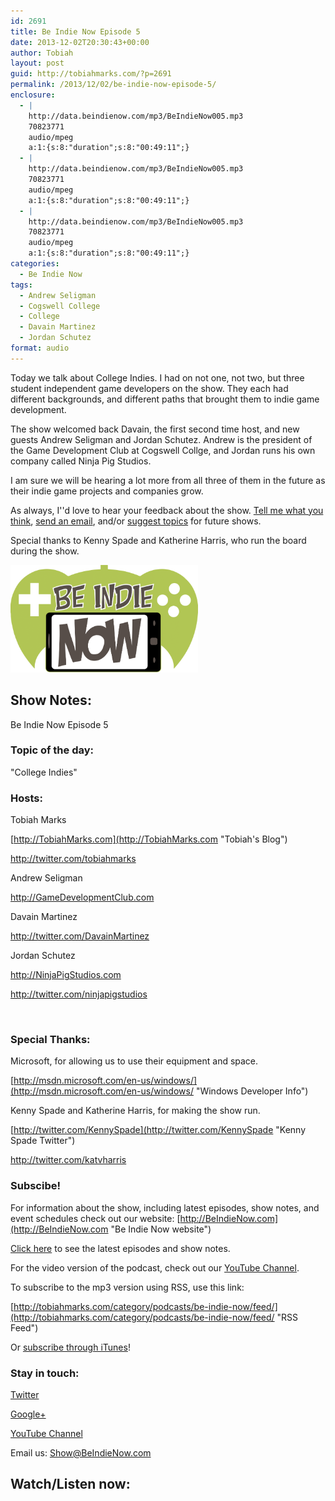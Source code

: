```yaml
---
id: 2691
title: Be Indie Now Episode 5
date: 2013-12-02T20:30:43+00:00
author: Tobiah
layout: post
guid: http://tobiahmarks.com/?p=2691
permalink: /2013/12/02/be-indie-now-episode-5/
enclosure:
  - |
    http://data.beindienow.com/mp3/BeIndieNow005.mp3
    70823771
    audio/mpeg
    a:1:{s:8:"duration";s:8:"00:49:11";}
  - |
    http://data.beindienow.com/mp3/BeIndieNow005.mp3
    70823771
    audio/mpeg
    a:1:{s:8:"duration";s:8:"00:49:11";}
  - |
    http://data.beindienow.com/mp3/BeIndieNow005.mp3
    70823771
    audio/mpeg
    a:1:{s:8:"duration";s:8:"00:49:11";}
categories:
  - Be Indie Now
tags:
  - Andrew Seligman
  - Cogswell College
  - College
  - Davain Martinez
  - Jordan Schutez
format: audio
---
```

Today we talk about College Indies. I had on not one, not two, but three student independent game developers on the show. They each had different backgrounds, and different paths that brought them to indie game development.

The show welcomed back Davain, the first second time host, and new guests Andrew Seligman and Jordan Schutez. Andrew is the president of the Game Development Club at Cogswell Collge, and Jordan runs his own company called Ninja Pig Studios.

I am sure we will be hearing a lot more from all three of them in the future as their indie game projects and companies grow.

As always, I''d love to hear your feedback about the show. [Tell me what you think](http://tobiahmarks.com/contact/ "Contact"), [send an email](mailto:Show@BeIndieNow.com), and/or [suggest topics](http://tobiahmarks.com/contact/suggest-topic/ "Suggest Topic") for future shows.

Special thanks to Kenny Spade and Katherine Harris, who run the board during the show.

[<img alt="Be Indie Now Episode 5" src="/assets/2013/10/BeIndyNowLogo-512h.png?resize=300%2C172" width="300" height="172" data-recalc-dims="1" />](http://beindienow.blob.core.windows.net/mp3/BeIndieNow005.mp3)

## Show Notes:

Be Indie Now Episode 5

### Topic of the day:

"College Indies"

### Hosts:

Tobiah Marks
  
[http://TobiahMarks.com](http://TobiahMarks.com "Tobiah's Blog")
  
<a title="Tobiah Twitter" href="http://twitter.com/tobiahmarks" target="_blank">http://twitter.com/tobiahmarks</a>

Andrew Seligman
  
<a title="Game Development Club" href="http://GameDevelopmentClub.com" target="_blank">http://GameDevelopmentClub.com</a>

Davain Martinez
  
<a title="Davain Martinez Twitter" href="http://twitter.com/DavainMartinez" target="_blank">http://twitter.com/DavainMartinez</a>

Jordan Schutez
  
<a title="Ninja Pig Studios" href="http://NinjaPigStudios.com" target="_blank">http://NinjaPigStudios.com</a>
  
<a title="Ninja Pig Studios Twitter" href="http://twitter.com/ninjapigstudios" target="_blank">http://twitter.com/ninjapigstudios</a>

&nbsp;

### Special Thanks:

Microsoft, for allowing us to use their equipment and space.
  
[http://msdn.microsoft.com/en-us/windows/](http://msdn.microsoft.com/en-us/windows/ "Windows Developer Info")
  
Kenny Spade and Katherine Harris, for making the show run.
  
[http://twitter.com/KennySpade](http://twitter.com/KennySpade "Kenny Spade Twitter")
  
<a title="Kat Twitter" href="http://twitter.com/katvharris" target="_blank">http://twitter.com/katvharris</a>

### Subscibe!

For information about the show, including latest episodes, show notes, and event schedules check out our website: [http://BeIndieNow.com](http://BeIndieNow.com "Be Indie Now website")

[Click here](http://tobiahmarks.com/category/podcasts/be-indie-now/ "Be Indie Now episodes and show notes") to see the latest episodes and show notes.

For the video version of the podcast, check out our <a title="YouTube" href="http://www.youtube.com/channel/UCW6QQfnk1In7woq619zgD0g" target="_blank">YouTube Channel</a>.

To subscribe to the mp3 version using RSS, use this link:
  
[http://tobiahmarks.com/category/podcasts/be-indie-now/feed/](http://tobiahmarks.com/category/podcasts/be-indie-now/feed/ "RSS Feed")
  
Or <a title="iTunes" href="https://itunes.apple.com/us/podcast/be-indie-now/id734501818 " target="_blank">subscribe through iTunes</a>!

### Stay in touch:

<a title="Twitter" href="http://twitter.com/BeIndieNow" target="_blank">Twitter</a>
  
<a href="https://plus.google.com/105885018850238693949" target="_blank" rel="publisher">Google+</a>
  
<a title="YouTube" href="http://www.youtube.com/channel/UCW6QQfnk1In7woq619zgD0g" target="_blank">YouTube Channel</a>
  
Email us: <Show@BeIndieNow.com>

## Watch/Listen now: